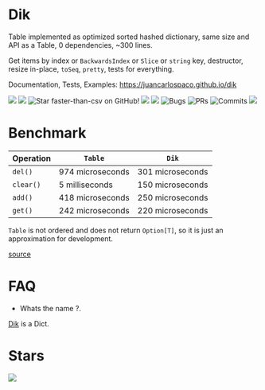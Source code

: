 # Dik

Table implemented as optimized sorted hashed dictionary,
same size and API as a Table, 0 dependencies, ~300 lines.

Get items by index or `BackwardsIndex` or `Slice` or `string` key,
destructor, resize in-place, `toSeq`, `pretty`, tests for everything.

Documentation, Tests, Examples: https://juancarlospaco.github.io/dik

![](https://img.shields.io/github/languages/top/juancarlospaco/dik?style=for-the-badge)
![](https://img.shields.io/github/languages/count/juancarlospaco/dik?logoColor=green&style=for-the-badge)
![](https://img.shields.io/github/stars/juancarlospaco/dik?style=for-the-badge "Star faster-than-csv on GitHub!")
![](https://img.shields.io/maintenance/yes/2021?style=for-the-badge)
![](https://img.shields.io/github/languages/code-size/juancarlospaco/dik?style=for-the-badge)
![](https://img.shields.io/github/issues-raw/juancarlospaco/dik?style=for-the-badge "Bugs")
![](https://img.shields.io/github/issues-pr-raw/juancarlospaco/dik?style=for-the-badge "PRs")
![](https://img.shields.io/github/last-commit/juancarlospaco/dik?style=for-the-badge "Commits")
![](https://github.com/juancarlospaco/dik/actions/workflows/build.yml/badge.svg?branch=nim)


# Benchmark

| Operation | `Table`          | `Dik`               |
|-----------|------------------|---------------------|
| `del()`   | 974 microseconds | 301 microseconds    |
| `clear()` | 5 milliseconds   | 150 microseconds    |
| `add()`   | 418 microseconds | 250 microseconds    |
| `get()`   | 242 microseconds | 220 microseconds    |

`Table` is not ordered and does not return `Option[T]`, so it is just an approximation for development.

[source](https://github.com/juancarlospaco/dik/blob/nim/benchmark.nim)


# FAQ

- Whats the name ?.

[Dik](https://en.wikipedia.org/wiki/Dik-dik) is a Dict.


# Stars

![](https://starchart.cc/juancarlospaco/dik.svg)

